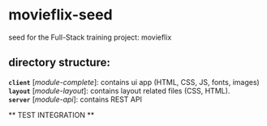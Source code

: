 # movieflix-seed
seed for the Full-Stack training project: movieflix

## directory structure:

**`client`** [*module-complete*]: contains ui app (HTML, CSS, JS, fonts, images)   
**`layout`** [*module-layout*]: contains layout related files (CSS, HTML).     
**`server`** [*module-api*]: contains REST API

** TEST INTEGRATION **
